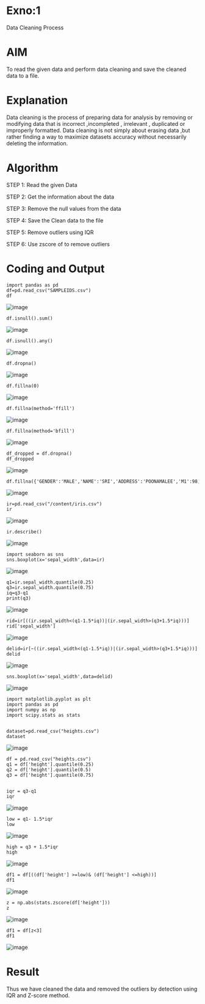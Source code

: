 # Exno:1
Data Cleaning Process

# AIM
To read the given data and perform data cleaning and save the cleaned data to a file.

# Explanation
Data cleaning is the process of preparing data for analysis by removing or modifying data that is incorrect ,incompleted , irrelevant , duplicated or improperly formatted. Data cleaning is not simply about erasing data ,but rather finding a way to maximize datasets accuracy without necessarily deleting the information.

# Algorithm
STEP 1: Read the given Data

STEP 2: Get the information about the data

STEP 3: Remove the null values from the data

STEP 4: Save the Clean data to the file

STEP 5: Remove outliers using IQR

STEP 6: Use zscore of to remove outliers

# Coding and Output
```
import pandas as pd
df=pd.read_csv("SAMPLEIDS.csv")
df
```
![image](https://github.com/user-attachments/assets/06273c00-16cf-4cbb-a8fb-51466ec6e853)
```
df.isnull().sum()
```
![image](https://github.com/user-attachments/assets/5ca8b790-0ec3-4271-b33f-ed0971429e05)
```
df.isnull().any()
```
![image](https://github.com/user-attachments/assets/0bab2dd0-7658-42b3-a00d-8623b9f0fc2b)
```
df.dropna()
```
![image](https://github.com/user-attachments/assets/0aaa6325-9ac5-4026-b2f1-d1a783e3d8c5)
```
df.fillna(0)
```
![image](https://github.com/user-attachments/assets/be64527d-c7f4-4e5a-901e-25b009cb877b)
```
df.fillna(method='ffill')
```
![image](https://github.com/user-attachments/assets/1b1c240d-17af-4e2a-bfb9-29c82c60e634)
```
df.fillna(method='bfill')
```
![image](https://github.com/user-attachments/assets/ff314a24-4b91-4e43-b1c2-4622808ff628)
```
df_dropped = df.dropna()
df_dropped
```
![image](https://github.com/user-attachments/assets/52116da4-e2dd-47a9-bf09-82ec5dbad4dd)
```
df.fillna({'GENDER':'MALE','NAME':'SRI','ADDRESS':'POONAMALEE','M1':98,'M2':87,'M3':76,'M4':92,'TOTAL':305,'AVG':89.999999})
```
![image](https://github.com/user-attachments/assets/df324dba-dbbe-4434-91f1-0764bd29a4a4)
```
ir=pd.read_csv("/content/iris.csv")
ir
```
![image](https://github.com/user-attachments/assets/9a5d79a2-c201-4583-abc3-1f12d766634b)
```
ir.describe()
```
![image](https://github.com/user-attachments/assets/1368e355-4ce7-4a85-ad86-95f2ab6f8006)
```
import seaborn as sns
sns.boxplot(x='sepal_width',data=ir)
```
![image](https://github.com/user-attachments/assets/0b536965-0526-421a-8e8e-0e8ad50c1235)
```
q1=ir.sepal_width.quantile(0.25)
q3=ir.sepal_width.quantile(0.75)
iq=q3-q1
print(q3)
```
![image](https://github.com/user-attachments/assets/fa24c854-b7a4-4d54-99c6-fbbc9d1165ce)
```
rid=ir[((ir.sepal_width<(q1-1.5*iq))|(ir.sepal_width>(q3+1.5*iq)))]
rid['sepal_width']
```
![image](https://github.com/user-attachments/assets/7a0fa550-a716-49ce-9a40-b9a37771e292)
```
delid=ir[~((ir.sepal_width<(q1-1.5*iq))|(ir.sepal_width>(q3+1.5*iq)))]
delid
```
![image](https://github.com/user-attachments/assets/c73e5dd8-2901-4e93-8563-ef0b5a8829d8)
```
sns.boxplot(x='sepal_width',data=delid)
```
![image](https://github.com/user-attachments/assets/91649573-ab34-4482-96ff-715ae2a7e476)
```
import matplotlib.pyplot as plt
import pandas as pd
import numpy as np
import scipy.stats as stats


dataset=pd.read_csv("heights.csv")
dataset
```
![image](https://github.com/user-attachments/assets/2f972139-0efb-4a5b-bbab-be19d4c9b635)
```
df = pd.read_csv("heights.csv")
q1 = df['height'].quantile(0.25)
q2 = df['height'].quantile(0.5)
q3 = df['height'].quantile(0.75)


iqr = q3-q1
iqr
```
![image](https://github.com/user-attachments/assets/d1539124-5ff2-493a-8a72-96135930d8b7)
```
low = q1- 1.5*iqr
low
```
![image](https://github.com/user-attachments/assets/4c2a64ac-9d9c-4031-b9d5-802500e7e083)
```
high = q3 + 1.5*iqr
high
```
![image](https://github.com/user-attachments/assets/f4260ebb-ceb6-4f5c-8393-fd4973df4423)
```
df1 = df[((df['height'] >=low)& (df['height'] <=high))]
df1
```
![image](https://github.com/user-attachments/assets/5f07be42-fed9-48de-ba55-b3067bea3ccc)
```
z = np.abs(stats.zscore(df['height']))
z
```
![image](https://github.com/user-attachments/assets/bd8bfdfe-747c-40a8-9e87-1d455c8fc929)
```
df1 = df[z<3]
df1
```
![image](https://github.com/user-attachments/assets/9e8be010-d3d9-4b24-9430-259ce1686940)

# Result
Thus we have cleaned the data and removed the outliers by detection using IQR and Z-score method.
